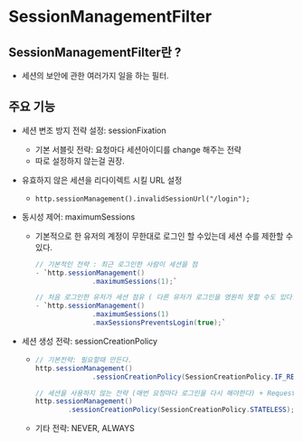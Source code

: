 # SessionManagementFilter

## SessionManagementFilter란 ?
- 세션의 보안에 관한 여러가지 일을 하는 필터.

## 주요 기능
- 세션 변조 방지 전략 설정: sessionFixation
    - 기본 서블릿 전략: 요청마다 세션아이디를 change 해주는 전략 
    - 따로 설정하지 않는걸 권장.
- 유효하지 않은 세션을 리다이렉트 시킬 URL 설정
    - `http.sessionManagement().invalidSessionUrl("/login");`
- 동시성 제어: maximumSessions
    - 기본적으로 한 유저의 계정이 무한대로 로그인 할 수있는데 세션 수를 제한할 수 있다.
        ```java
        // 기본적인 전략 : 최근 로그인한 사람이 세션을 점
        - `http.sessionManagement()
                      .maximumSessions(1);`
    
        // 처음 로그인한 유저가 세션 점유 ( 다른 유저가 로그인을 영원히 못할 수도 있다!)
        - `http.sessionManagement()
                      .maximumSessions(1)
                      .maxSessionsPreventsLogin(true);`
        ```
     
- 세션 생성 전략: sessionCreationPolicy
    - ```java
      // 기본전략: 필요할때 만든다.
      http.sessionManagement()
                    .sessionCreationPolicy(SessionCreationPolicy.IF_REQUIRED);
      
      // 세션을 사용하지 않는 전략 (매번 요청마다 로그인을 다시 해야한다) + RequestCacheAwareFilter도 사용 불
      http.sessionManagement()
              .sessionCreationPolicy(SessionCreationPolicy.STATELESS);
      ```
    - 기타 전략: NEVER, ALWAYS 
